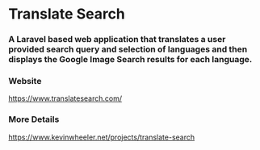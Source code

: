 # Translate Search
### A Laravel based web application that translates a user provided search query and selection of languages and then displays the Google Image Search results for each language.

### Website
https://www.translatesearch.com/

### More Details
https://www.kevinwheeler.net/projects/translate-search
